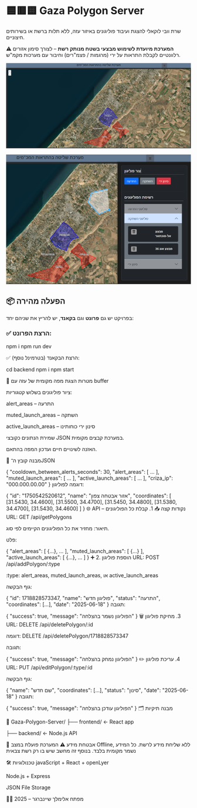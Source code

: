 # 🟦🟥🟨 Gaza Polygon Server

שרת וובי לוקאלי להצגת ועיבוד פוליגונים באיזור עזה, ללא תלות ברשת או בשירותים חיצוניים.

⚠️ **המערכת מיועדת לשימוש מבצעי בשטח מנותק רשת** 
– לצורך סימון אזורים רלוונטיים לקבלת התראות על ירי (מרגמות / פצמ"רים) וחיבור עם מערכות מקמ"ש.

![alt text](image.png)

![alt text](image-1.png)

## 📦 הפעלה מהירה

בפרויקט יש גם **פרונט** וגם **בקאנד**, יש להריץ את שניהם יחד:

### ✅ הרצת הפרונט:

npm i
npm run dev

✅ הרצת הבקאנד (בטרמינל נוסף):

cd backend
npm i
npm start

🎯 מטרות
הצגת מפה מקומית של עזה עם buffer

ציור פוליגונים בשלוש קטגוריות:

alert_areas – התרעה

muted_launch_areas – השתקה

active_launch_areas – סינון ירי כוחותינו

שמירת הנתונים כקובצי JSON במערכת קבצים מקומית.

האזנה לשינויים חיים ועדכון המפה בהתאם.

🧱 מבנה קובץ ה־JSON

{
  "cooldown_between_alerts_seconds": 30,
  "alert_areas": [ ... ],
  "muted_launch_areas": [ ... ],
  "active_launch_areas": [ ... ],
  "criza_ip": "000.000.00.00"
  }
דוגמה לפוליגון:

{
  "id": "1750542520612",
  "name": "אזור אבטחה צפון",
  "coordinates": [
    [31.5430, 34.4600],
    [31.5500, 34.4700],
    [31.5450, 34.4800],
    [31.5380, 34.4700],
    [31.5430, 34.4600]
  ]
}
🌐 API – נקודות קצה
📥 1. קבלת כל הפוליגונים
URL: GET /api/getPolygons

תיאור: מחזיר את כל הפוליגונים הקיימים לפי סוג.

פלט:

{
  "alert_areas": [ {...}, ... ],
  "muted_launch_areas": [ {...} ],
  "active_launch_areas": [ {...}, ... ]
}
➕ 2. הוספת פוליגון
URL: POST /api/addPolygon/:type

:type: alert_areas, muted_launch_areas, או active_launch_areas

גוף הבקשה:

{
  "id": 1718828573347,
  "name": "פוליגון חדש",
  "status": "התרעה",
  "coordinates": [...],
  "date": "2025-06-18"
}
תגובה:

{ "success": true, "message": "הפוליגון נשמר בהצלחה" }
🗑️ 3. מחיקת פוליגון
URL: DELETE /api/deletePolygon/:id

דוגמה: DELETE /api/deletePolygon/1718828573347

תגובה:

{ "success": true, "message": "הפוליגון נמחק בהצלחה" }
✏️ 4. עריכת פוליגון
URL: PUT /api/editPolygon/:type/:id

גוף הבקשה:

{
  "name": "שם חדש",
  "coordinates": [...],
  "status": "סינון",
  "date": "2025-06-18"
}
תגובה:

{ "success": true, "message": "הפוליגון עודכן בהצלחה" }
🗂️ מבנה תיקיות

📁 Gaza-Polygon-Server/
├── frontend/         ← React app
            
├── backend/          ← Node.js API

               

🔐 אבטחת מידע
⚠️ המערכת פועלת במצב Offline, ללא שליחת מידע לרשת. כל המידע נשמר מקומית בלבד.
בנוסף זה מחשב שיש בו רק רשת צבאית 

🛠 טכנולוגיות
javaScript + React + openLyer 

Node.js + Express

JSON File Storage

👨‍💻 מפתח
אלימלך שיינברגר – 2025
